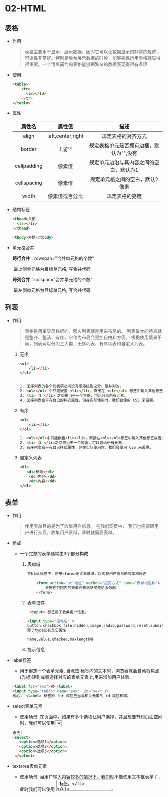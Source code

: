# 02-HTML



## 表格

+ 作用

  > 表格主要用于显示、展示数据，因为它可以让数据显示的非常的规整，可读性非常好。特别是后台展示数据的时候，能够熟练运用表格就显得很重要。一个清爽简约的表格能够把繁杂的数据表现得很有条理

+ 使用

  ```html
  <table>
      <tr>
      	<td></td>
      </tr>
  </table>
  ```

+ 属性

  |   属性名    |      属性值       |                  描述                   |
  | :---------: | :---------------: | :-------------------------------------: |
  |    align    | left,center,right |           规定表格的对齐方式            |
  |   border    |       1或""       | 规定表格单元是否拥有边框，默认为"",没有 |
  | cellpadding |      像素值       | 规定单元边沿与其内容之间的空白，默认为1 |
  | cellspacing |      像素值       |     规定单元格之间的空白，默认2像素     |
  |    width    |  像素值或百分比   |             规定表格的亮度              |

+ 结构标签

  ```html
  <thead>头部
  	<tr></tr>
  </thead>
  
  <tbody>主题</tbody>
  ```

+ 单元格合并

  **跨行合并**：rowspan="合并单元格的个数"     

  ​	最上侧单元格为目标单元格, 写合并代码

   **跨列合并**：colspan="合并单元格的个数"

  ​	最左侧单元格为目标单元格, 写合并代码



## 列表

+ 作用

  > 表格是用来显示数据的，那么列表就是用来布局的。 
  > 列表最大的特点就是整齐、整洁、有序，它作为布局会更加自由和方便。
  > 根据使用情景不同，列表可以分为三大类：无序列表、有序列表和自定义列表。

  1. 无序

     ```html
     <ul>
         <li></li>
     </ul>
     
     
     1. 无序列表的各个列表项之间没有顺序级别之分，是并列的。
     2. <ul></ul> 中只能嵌套 <li></li>，直接在 <ul></ul> 标签中输入其他标签或者文字的做法是不被允许的。
     3. <li> 与 </li> 之间相当于一个容器，可以容纳所有元素。
     4. 无序列表会带有自己的样式属性，但在实际使用时，我们会使用 CSS 来设置。
     
     ```

  2. 有序

     ```html
     <ol>
         <li></li>
     </ol>
     
     1. <ol></ol>中只能嵌套<li></li>，直接在<ol></ol>标签中输入其他标签或者文字的做法是不被允许的。
     2. <li> 与 </li>之间相当于一个容器，可以容纳所有元素。
     3. 有序列表会带有自己样式属性，但在实际使用时，我们会使用 CSS 来设置。
     ```

  3. 自定义列表

     ```html
     <dl>
     	<dt>标题</dt>
         <dd>内容</dd>
         <dd>内容</dd>
     </dl>
     ```



## 表单

+ 作用

  > 使用表单目的是为了收集用户信息。
  > 在我们网页中， 我们也需要跟用户进行交互，收集用户资料，此时就需要表单。

+ 组成

  + 一个完整的表单通常由3个部分构成

    1. 表单域

       ```html
       在html标签中，使用<form>定义表单域，以实现用户信息的收集和传递	
           
           <form action="url地址" method="提交方式" name="表单域名称">
               会把它范围内的表单元素信息提交给服务器.
           </form>
       ```

    2. 表单控件

       ```html
        <input> 标签用于收集用户信息。
       
       <input type="控件名" >
       button,checkbox,file,hidden,image,radio,password,reset,submit,text
       除了type还有其它属性
       
       name,value,checked,maxlength等
       ```

    3. 提示信息

+ label标签

  + 用于绑定一个表单元素, 当点击<label> 标签内的文本时，浏览器就会自动将焦点(光标)转到或者选择对应的表单元素上,用来增加用户体验.

  ```html
  <label for="sex">男</label>
  <input type="radio" name="sex"  id="sex" />
  核心： <label> 标签的 for 属性应当与相关元素的 id 属性相同。
  ```

+ select表单元素

  + 使用场景: 在页面中，如果有多个选项让用户选择，并且想要节约页面空间时，我们可以使用<select>标签控件定义下拉列表。

  ```html
  语法： 
  <select>
     <option>选项1</option>
     <option>选项2</option>
     <option>选项3</option>
   </select>
  ```

+ textarea表单元素

  + 使用场景: 当用户输入内容较多的情况下，我们就不能使用文本框表单了，此时我们可以使用 <textarea> 标签。

  ```html
  语法：
  	<textarea rows="3" cols="20">   文本内容 </textarea>
  ```

  